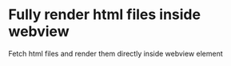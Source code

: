 # Fully render html files inside webview
Fetch html files and render them directly inside webview element
